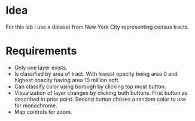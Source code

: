 # Idea

For this lab I use a dataset from New York City representing census tracts.

# Requirements

* Only one layer exists.
* Is classified by area of tract. With lowest opacity being area 0 and highest opacity having area 10 million sqft.
* Can classify color using borough by clicking top most button.
* Visualization of layer changes by clicking both buttons. First button as described in prior point. Second button choses a random color to use for monochrome.
* Map controls for zoom.